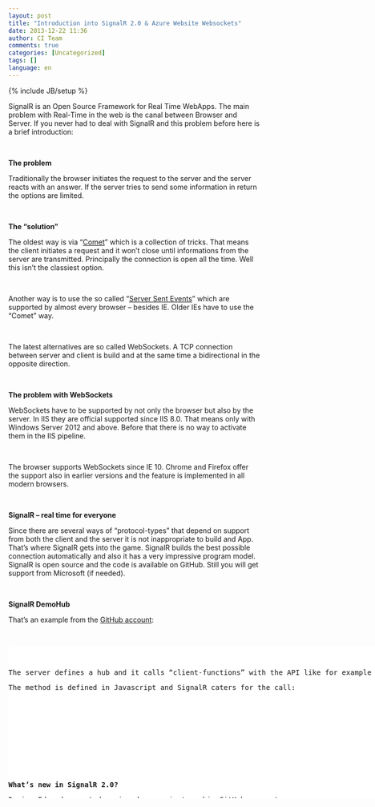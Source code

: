 ```yaml
---
layout: post
title: "Introduction into SignalR 2.0 & Azure Website Websockets"
date: 2013-12-22 11:36
author: CI Team
comments: true
categories: [Uncategorized]
tags: []
language: en
---
```

{% include JB/setup %}
<p>SignalR is an Open Source Framework for Real Time WebApps. The main problem with Real-Time in the web is the canal between Browser and Server. If you never had to deal with SignalR and this problem before here is a brief introduction: <p><b></b>&nbsp; <p><b>The problem</b> <p>Traditionally the browser initiates the request to the server and the server reacts with an answer. If the server tries to send some information in return the options are limited.
<p><b></b>&nbsp; <p><b>The “solution”</b> <p>The oldest way is via “<a href="{{BASE_PATH}}/2009/10/21/howtocode-reverse-ajax-http-push-comet-kann-der-server-clients-aktiv-infomieren/">Comet</a>” which is a collection of tricks. That means the client initiates a request and it won’t close until informations from the server are transmitted. Principally the connection is open all the time. Well this isn’t the classiest option. <p>&nbsp; <p>Another way is to use the so called “<a href="http://en.wikipedia.org/wiki/Server-sent_events">Server Sent Events</a>” which are supported by almost every browser – besides IE. Older IEs have to use the “Comet” way. <p>&nbsp; <p>The latest alternatives are so called WebSockets. A TCP connection between server and client is build and at the same time a bidirectional in the opposite direction. <p><b></b>&nbsp; <p><b>The problem with WebSockets</b> <p><b></b>WebSockets have to be supported by not only the browser but also by the server. In IIS they are official supported since IIS 8.0. That means only with Windows Server 2012 and above. Before that there is no way to activate them in the IIS pipeline. <p>&nbsp; <p>The browser supports WebSockets since IE 10. Chrome and Firefox offer the support also in earlier versions and the feature is implemented in all modern browsers. <p><b></b>&nbsp; <p><b>SignalR – real time for everyone</b> <p>Since there are several ways of “protocol-types” that depend on support from both the client and the server it is not inappropriate to build and App. That’s where SignalR gets into the game. SignalR builds the best possible connection automatically and also it has a very impressive program model. SignalR is open source and the code is available on GitHub. Still you will get support from Microsoft (if needed).
<p><b></b>&nbsp; <p><b>SignalR DemoHub</b> <p>That’s an example from the <a href="https://github.com/SignalR/Samples/tree/master/Samples_2.1.0/WebApplication/Features/Hub">GitHub account</a>: <p>&nbsp;</p> <div id="scid:9D7513F9-C04C-4721-824A-2B34F0212519:2020ec71-aaa4-469c-8b63-31be99bfdbcf" class="wlWriterEditableSmartContent" style="float: none; padding-bottom: 0px; padding-top: 0px; padding-left: 0px; margin: 0px; display: inline; padding-right: 0px"><pre style=" width: 932px; height: 303px;background-color:White;overflow: auto;"><div><!--

Code highlighting produced by Actipro CodeHighlighter (freeware)
http://www.CodeHighlighter.com/

--><span style="color: #0000FF;">public</span><span style="color: #000000;"> </span><span style="color: #0000FF;">class</span><span style="color: #000000;"> DemoHub : Hub
   </span><span style="color: #800080;">2</span><span style="color: #000000;">:     {
   </span><span style="color: #800080;">3</span><span style="color: #000000;">:         </span><span style="color: #0000FF;">public</span><span style="color: #000000;"> </span><span style="color: #0000FF;">override</span><span style="color: #000000;"> Task OnConnected()
   </span><span style="color: #800080;">4</span><span style="color: #000000;">:         {
   </span><span style="color: #800080;">5</span><span style="color: #000000;">:             </span><span style="color: #0000FF;">return</span><span style="color: #000000;"> Clients.All.hubMessage(</span><span style="color: #800000;">&quot;</span><span style="color: #800000;">OnConnected </span><span style="color: #800000;">&quot;</span><span style="color: #000000;"> </span><span style="color: #000000;">+</span><span style="color: #000000;"> Context.ConnectionId);
   </span><span style="color: #800080;">6</span><span style="color: #000000;">:         }
   </span><span style="color: #800080;">7</span><span style="color: #000000;">:  
   </span><span style="color: #800080;">8</span><span style="color: #000000;">:         </span><span style="color: #0000FF;">public</span><span style="color: #000000;"> </span><span style="color: #0000FF;">override</span><span style="color: #000000;"> Task OnDisconnected()
   </span><span style="color: #800080;">9</span><span style="color: #000000;">:         {
  </span><span style="color: #800080;">10</span><span style="color: #000000;">:             </span><span style="color: #0000FF;">return</span><span style="color: #000000;"> Clients.All.hubMessage(</span><span style="color: #800000;">&quot;</span><span style="color: #800000;">OnDisconnected </span><span style="color: #800000;">&quot;</span><span style="color: #000000;"> </span><span style="color: #000000;">+</span><span style="color: #000000;"> Context.ConnectionId);
  </span><span style="color: #800080;">11</span><span style="color: #000000;">:         }
  </span><span style="color: #800080;">12</span><span style="color: #000000;">:  
  </span><span style="color: #800080;">13</span><span style="color: #000000;">:         </span><span style="color: #0000FF;">public</span><span style="color: #000000;"> </span><span style="color: #0000FF;">override</span><span style="color: #000000;"> Task OnReconnected()
  </span><span style="color: #800080;">14</span><span style="color: #000000;">:         {
  </span><span style="color: #800080;">15</span><span style="color: #000000;">:             </span><span style="color: #0000FF;">return</span><span style="color: #000000;"> Clients.Caller.hubMessage(</span><span style="color: #800000;">&quot;</span><span style="color: #800000;">OnReconnected</span><span style="color: #800000;">&quot;</span><span style="color: #000000;">);
  </span><span style="color: #800080;">16</span><span style="color: #000000;">:         }
  </span><span style="color: #800080;">17</span><span style="color: #000000;">:  
  </span><span style="color: #800080;">18</span><span style="color: #000000;">:         </span><span style="color: #0000FF;">public</span><span style="color: #000000;"> </span><span style="color: #0000FF;">void</span><span style="color: #000000;"> SendToMe(</span><span style="color: #0000FF;">string</span><span style="color: #000000;"> value)
  </span><span style="color: #800080;">19</span><span style="color: #000000;">:         {
  </span><span style="color: #800080;">20</span><span style="color: #000000;">:             Clients.Caller.hubMessage(value);
  </span><span style="color: #800080;">21</span><span style="color: #000000;">:         }
  </span><span style="color: #800080;">22</span><span style="color: #000000;">:  
  </span><span style="color: #800080;">23</span><span style="color: #000000;">:         </span><span style="color: #0000FF;">public</span><span style="color: #000000;"> </span><span style="color: #0000FF;">void</span><span style="color: #000000;"> SendToConnectionId(</span><span style="color: #0000FF;">string</span><span style="color: #000000;"> connectionId, </span><span style="color: #0000FF;">string</span><span style="color: #000000;"> value)
  </span><span style="color: #800080;">24</span><span style="color: #000000;">:         {
  </span><span style="color: #800080;">25</span><span style="color: #000000;">:             Clients.Client(connectionId).hubMessage(value);
  </span><span style="color: #800080;">26</span><span style="color: #000000;">:         }
  </span><span style="color: #800080;">27</span><span style="color: #000000;">:  
  </span><span style="color: #800080;">28</span><span style="color: #000000;">:         </span><span style="color: #0000FF;">public</span><span style="color: #000000;"> </span><span style="color: #0000FF;">void</span><span style="color: #000000;"> SendToAll(</span><span style="color: #0000FF;">string</span><span style="color: #000000;"> value)
  </span><span style="color: #800080;">29</span><span style="color: #000000;">:         {
  </span><span style="color: #800080;">30</span><span style="color: #000000;">:             Clients.All.hubMessage(value);
  </span><span style="color: #800080;">31</span><span style="color: #000000;">:         }
  </span><span style="color: #800080;">32</span><span style="color: #000000;">:  
  </span><span style="color: #800080;">33</span><span style="color: #000000;">:         </span><span style="color: #0000FF;">public</span><span style="color: #000000;"> </span><span style="color: #0000FF;">void</span><span style="color: #000000;"> SendToGroup(</span><span style="color: #0000FF;">string</span><span style="color: #000000;"> groupName, </span><span style="color: #0000FF;">string</span><span style="color: #000000;"> value)
  </span><span style="color: #800080;">34</span><span style="color: #000000;">:         {
  </span><span style="color: #800080;">35</span><span style="color: #000000;">:             Clients.Group(groupName).hubMessage(value);
  </span><span style="color: #800080;">36</span><span style="color: #000000;">:         }
  </span><span style="color: #800080;">37</span><span style="color: #000000;">:  
  </span><span style="color: #800080;">38</span><span style="color: #000000;">:         </span><span style="color: #0000FF;">public</span><span style="color: #000000;"> </span><span style="color: #0000FF;">void</span><span style="color: #000000;"> JoinGroup(</span><span style="color: #0000FF;">string</span><span style="color: #000000;"> groupName, </span><span style="color: #0000FF;">string</span><span style="color: #000000;"> connectionId)
  </span><span style="color: #800080;">39</span><span style="color: #000000;">:         {
  </span><span style="color: #800080;">40</span><span style="color: #000000;">:             </span><span style="color: #0000FF;">if</span><span style="color: #000000;"> (</span><span style="color: #0000FF;">string</span><span style="color: #000000;">.IsNullOrEmpty(connectionId))
  </span><span style="color: #800080;">41</span><span style="color: #000000;">:             {
  </span><span style="color: #800080;">42</span><span style="color: #000000;">:                 connectionId </span><span style="color: #000000;">=</span><span style="color: #000000;"> Context.ConnectionId;    
  </span><span style="color: #800080;">43</span><span style="color: #000000;">:             }
  </span><span style="color: #800080;">44</span><span style="color: #000000;">:             
  </span><span style="color: #800080;">45</span><span style="color: #000000;">:             Groups.Add(connectionId, groupName);
  </span><span style="color: #800080;">46</span><span style="color: #000000;">:             Clients.All.hubMessage(connectionId </span><span style="color: #000000;">+</span><span style="color: #000000;"> </span><span style="color: #800000;">&quot;</span><span style="color: #800000;"> joined group </span><span style="color: #800000;">&quot;</span><span style="color: #000000;"> </span><span style="color: #000000;">+</span><span style="color: #000000;"> groupName);
  </span><span style="color: #800080;">47</span><span style="color: #000000;">:         }
  </span><span style="color: #800080;">48</span><span style="color: #000000;">:  
  </span><span style="color: #800080;">49</span><span style="color: #000000;">:         </span><span style="color: #0000FF;">public</span><span style="color: #000000;"> </span><span style="color: #0000FF;">void</span><span style="color: #000000;"> LeaveGroup(</span><span style="color: #0000FF;">string</span><span style="color: #000000;"> groupName, </span><span style="color: #0000FF;">string</span><span style="color: #000000;"> connectionId)
  </span><span style="color: #800080;">50</span><span style="color: #000000;">:         {
  </span><span style="color: #800080;">51</span><span style="color: #000000;">:             </span><span style="color: #0000FF;">if</span><span style="color: #000000;"> (</span><span style="color: #0000FF;">string</span><span style="color: #000000;">.IsNullOrEmpty(connectionId))
  </span><span style="color: #800080;">52</span><span style="color: #000000;">:             {
  </span><span style="color: #800080;">53</span><span style="color: #000000;">:                 connectionId </span><span style="color: #000000;">=</span><span style="color: #000000;"> Context.ConnectionId;
  </span><span style="color: #800080;">54</span><span style="color: #000000;">:             }
  </span><span style="color: #800080;">55</span><span style="color: #000000;">:             
  </span><span style="color: #800080;">56</span><span style="color: #000000;">:             Groups.Remove(connectionId, groupName);
  </span><span style="color: #800080;">57</span><span style="color: #000000;">:             Clients.All.hubMessage(connectionId </span><span style="color: #000000;">+</span><span style="color: #000000;"> </span><span style="color: #800000;">&quot;</span><span style="color: #800000;"> left group </span><span style="color: #800000;">&quot;</span><span style="color: #000000;"> </span><span style="color: #000000;">+</span><span style="color: #000000;"> groupName);
  </span><span style="color: #800080;">58</span><span style="color: #000000;">:         }
  </span><span style="color: #800080;">59</span><span style="color: #000000;">:  
  </span><span style="color: #800080;">60</span><span style="color: #000000;">:         </span><span style="color: #0000FF;">public</span><span style="color: #000000;"> </span><span style="color: #0000FF;">void</span><span style="color: #000000;"> IncrementClientVariable()
  </span><span style="color: #800080;">61</span><span style="color: #000000;">:         {
  </span><span style="color: #800080;">62</span><span style="color: #000000;">:             Clients.Caller.counter </span><span style="color: #000000;">=</span><span style="color: #000000;"> Clients.Caller.counter </span><span style="color: #000000;">+</span><span style="color: #000000;"> </span><span style="color: #800080;">1</span><span style="color: #000000;">;
  </span><span style="color: #800080;">63</span><span style="color: #000000;">:             Clients.Caller.hubMessage(</span><span style="color: #800000;">&quot;</span><span style="color: #800000;">Incremented counter to </span><span style="color: #800000;">&quot;</span><span style="color: #000000;"> </span><span style="color: #000000;">+</span><span style="color: #000000;"> Clients.Caller.counter);
  </span><span style="color: #800080;">64</span><span style="color: #000000;">:         }
  </span><span style="color: #800080;">65</span><span style="color: #000000;">:  
  </span><span style="color: #800080;">66</span><span style="color: #000000;">:         </span><span style="color: #0000FF;">public</span><span style="color: #000000;"> </span><span style="color: #0000FF;">void</span><span style="color: #000000;"> ThrowOnVoidMethod()
  </span><span style="color: #800080;">67</span><span style="color: #000000;">:         {
  </span><span style="color: #800080;">68</span><span style="color: #000000;">:             </span><span style="color: #0000FF;">throw</span><span style="color: #000000;"> </span><span style="color: #0000FF;">new</span><span style="color: #000000;"> InvalidOperationException(</span><span style="color: #800000;">&quot;</span><span style="color: #800000;">ThrowOnVoidMethod</span><span style="color: #800000;">&quot;</span><span style="color: #000000;">);
  </span><span style="color: #800080;">69</span><span style="color: #000000;">:         }
  </span><span style="color: #800080;">70</span><span style="color: #000000;">:  
  </span><span style="color: #800080;">71</span><span style="color: #000000;">:         </span><span style="color: #0000FF;">public</span><span style="color: #000000;"> async Task ThrowOnTaskMethod()
  </span><span style="color: #800080;">72</span><span style="color: #000000;">:         {
  </span><span style="color: #800080;">73</span><span style="color: #000000;">:             await Task.Delay(TimeSpan.FromSeconds(</span><span style="color: #800080;">1</span><span style="color: #000000;">));
  </span><span style="color: #800080;">74</span><span style="color: #000000;">:             </span><span style="color: #0000FF;">throw</span><span style="color: #000000;"> </span><span style="color: #0000FF;">new</span><span style="color: #000000;"> InvalidOperationException(</span><span style="color: #800000;">&quot;</span><span style="color: #800000;">ThrowOnTaskMethod</span><span style="color: #800000;">&quot;</span><span style="color: #000000;">);
  </span><span style="color: #800080;">75</span><span style="color: #000000;">:         }
  </span><span style="color: #800080;">76</span><span style="color: #000000;">:  
  </span><span style="color: #800080;">77</span><span style="color: #000000;">:         </span><span style="color: #0000FF;">public</span><span style="color: #000000;"> </span><span style="color: #0000FF;">void</span><span style="color: #000000;"> ThrowHubException()
  </span><span style="color: #800080;">78</span><span style="color: #000000;">:         {
  </span><span style="color: #800080;">79</span><span style="color: #000000;">:             </span><span style="color: #0000FF;">throw</span><span style="color: #000000;"> </span><span style="color: #0000FF;">new</span><span style="color: #000000;"> HubException(</span><span style="color: #800000;">&quot;</span><span style="color: #800000;">ThrowHubException</span><span style="color: #800000;">&quot;</span><span style="color: #000000;">, </span><span style="color: #0000FF;">new</span><span style="color: #000000;"> { Detail </span><span style="color: #000000;">=</span><span style="color: #000000;"> </span><span style="color: #800000;">&quot;</span><span style="color: #800000;">I can provide additional error information here!</span><span style="color: #800000;">&quot;</span><span style="color: #000000;"> });
  </span><span style="color: #800080;">80</span><span style="color: #000000;">:         }
  </span><span style="color: #800080;">81</span><span style="color: #000000;">:  
  </span><span style="color: #800080;">82</span><span style="color: #000000;">:         </span><span style="color: #0000FF;">public</span><span style="color: #000000;"> </span><span style="color: #0000FF;">void</span><span style="color: #000000;"> StartBackgroundThread()
  </span><span style="color: #800080;">83</span><span style="color: #000000;">:         {
  </span><span style="color: #800080;">84</span><span style="color: #000000;">:             BackgroundThread.Enabled </span><span style="color: #000000;">=</span><span style="color: #000000;"> </span><span style="color: #0000FF;">true</span><span style="color: #000000;">;
  </span><span style="color: #800080;">85</span><span style="color: #000000;">:             BackgroundThread.SendOnPersistentConnection();
  </span><span style="color: #800080;">86</span><span style="color: #000000;">:             BackgroundThread.SendOnHub();
  </span><span style="color: #800080;">87</span><span style="color: #000000;">:         }
  </span><span style="color: #800080;">88</span><span style="color: #000000;">:  
  </span><span style="color: #800080;">89</span><span style="color: #000000;">:         </span><span style="color: #0000FF;">public</span><span style="color: #000000;"> </span><span style="color: #0000FF;">void</span><span style="color: #000000;"> StopBackgroundThread()
  </span><span style="color: #800080;">90</span><span style="color: #000000;">:         {
  </span><span style="color: #800080;">91</span><span style="color: #000000;">:             BackgroundThread.Enabled </span><span style="color: #000000;">=</span><span style="color: #000000;"> </span><span style="color: #0000FF;">false</span><span style="color: #000000;">;            
  </span><span style="color: #800080;">92</span><span style="color: #000000;">:         }
  </span><span style="color: #800080;">93</span><span style="color: #000000;">:     }</span></div></pre><!-- Code inserted with Steve Dunn's Windows Live Writer Code Formatter Plugin.  http://dunnhq.com --></div>
<p>The server defines a hub and it calls “client-functions” with the API like for example “hubMessage”. 
<p>The method is defined in Javascript and SignalR caters for the call:
<p>&nbsp;</p>
<div id="scid:9D7513F9-C04C-4721-824A-2B34F0212519:e108f28c-1838-4199-9ff8-3c89f969b86f" class="wlWriterEditableSmartContent" style="float: none; padding-bottom: 0px; padding-top: 0px; padding-left: 0px; margin: 0px; display: inline; padding-right: 0px"><pre style=" width: 932px; height: 303px;background-color:White;overflow: auto;"><div><!--

Code highlighting produced by Actipro CodeHighlighter (freeware)
http://www.CodeHighlighter.com/

--><span style="color: #000000;">   </span><span style="color: #800080;">1</span><span style="color: #000000;">: function writeError(line) {
   </span><span style="color: #800080;">2</span><span style="color: #000000;">:     var messages </span><span style="color: #000000;">=</span><span style="color: #000000;"> $(</span><span style="color: #800000;">&quot;</span><span style="color: #800000;">#messages</span><span style="color: #800000;">&quot;</span><span style="color: #000000;">);
   </span><span style="color: #800080;">3</span><span style="color: #000000;">:     messages.append(</span><span style="color: #800000;">&quot;</span><span style="color: #800000;">&lt;li style='color:red;'&gt;</span><span style="color: #800000;">&quot;</span><span style="color: #000000;"> </span><span style="color: #000000;">+</span><span style="color: #000000;"> getTimeString() </span><span style="color: #000000;">+</span><span style="color: #000000;"> </span><span style="color: #800000;">'</span><span style="color: #800000;"> </span><span style="color: #800000;">'</span><span style="color: #000000;"> </span><span style="color: #000000;">+</span><span style="color: #000000;"> line </span><span style="color: #000000;">+</span><span style="color: #000000;"> </span><span style="color: #800000;">&quot;</span><span style="color: #800000;">&lt;/li&gt;</span><span style="color: #800000;">&quot;</span><span style="color: #000000;">);
   </span><span style="color: #800080;">4</span><span style="color: #000000;">: }
   </span><span style="color: #800080;">5</span><span style="color: #000000;">:  
   </span><span style="color: #800080;">6</span><span style="color: #000000;">: function writeEvent(line) {
   </span><span style="color: #800080;">7</span><span style="color: #000000;">:     var messages </span><span style="color: #000000;">=</span><span style="color: #000000;"> $(</span><span style="color: #800000;">&quot;</span><span style="color: #800000;">#messages</span><span style="color: #800000;">&quot;</span><span style="color: #000000;">);
   </span><span style="color: #800080;">8</span><span style="color: #000000;">:     messages.append(</span><span style="color: #800000;">&quot;</span><span style="color: #800000;">&lt;li style='color:blue;'&gt;</span><span style="color: #800000;">&quot;</span><span style="color: #000000;"> </span><span style="color: #000000;">+</span><span style="color: #000000;"> getTimeString() </span><span style="color: #000000;">+</span><span style="color: #000000;"> </span><span style="color: #800000;">'</span><span style="color: #800000;"> </span><span style="color: #800000;">'</span><span style="color: #000000;"> </span><span style="color: #000000;">+</span><span style="color: #000000;"> line </span><span style="color: #000000;">+</span><span style="color: #000000;"> </span><span style="color: #800000;">&quot;</span><span style="color: #800000;">&lt;/li&gt;</span><span style="color: #800000;">&quot;</span><span style="color: #000000;">);
   </span><span style="color: #800080;">9</span><span style="color: #000000;">: }
  </span><span style="color: #800080;">10</span><span style="color: #000000;">:  
  </span><span style="color: #800080;">11</span><span style="color: #000000;">: function writeLine(line) {
  </span><span style="color: #800080;">12</span><span style="color: #000000;">:     var messages </span><span style="color: #000000;">=</span><span style="color: #000000;"> $(</span><span style="color: #800000;">&quot;</span><span style="color: #800000;">#messages</span><span style="color: #800000;">&quot;</span><span style="color: #000000;">);
  </span><span style="color: #800080;">13</span><span style="color: #000000;">:     messages.append(</span><span style="color: #800000;">&quot;</span><span style="color: #800000;">&lt;li style='color:black;'&gt;</span><span style="color: #800000;">&quot;</span><span style="color: #000000;"> </span><span style="color: #000000;">+</span><span style="color: #000000;"> getTimeString() </span><span style="color: #000000;">+</span><span style="color: #000000;"> </span><span style="color: #800000;">'</span><span style="color: #800000;"> </span><span style="color: #800000;">'</span><span style="color: #000000;"> </span><span style="color: #000000;">+</span><span style="color: #000000;"> line </span><span style="color: #000000;">+</span><span style="color: #000000;"> </span><span style="color: #800000;">&quot;</span><span style="color: #800000;">&lt;/li&gt;</span><span style="color: #800000;">&quot;</span><span style="color: #000000;">);
  </span><span style="color: #800080;">14</span><span style="color: #000000;">: }
  </span><span style="color: #800080;">15</span><span style="color: #000000;">:  
  </span><span style="color: #800080;">16</span><span style="color: #000000;">: function getTimeString() {
  </span><span style="color: #800080;">17</span><span style="color: #000000;">:     var currentTime </span><span style="color: #000000;">=</span><span style="color: #000000;"> </span><span style="color: #0000FF;">new</span><span style="color: #000000;"> Date();
  </span><span style="color: #800080;">18</span><span style="color: #000000;">:     </span><span style="color: #0000FF;">return</span><span style="color: #000000;"> currentTime.toTimeString();
  </span><span style="color: #800080;">19</span><span style="color: #000000;">: }
  </span><span style="color: #800080;">20</span><span style="color: #000000;">:  
  </span><span style="color: #800080;">21</span><span style="color: #000000;">: function printState(state) {
  </span><span style="color: #800080;">22</span><span style="color: #000000;">:     var messages </span><span style="color: #000000;">=</span><span style="color: #000000;"> $(</span><span style="color: #800000;">&quot;</span><span style="color: #800000;">#Messages</span><span style="color: #800000;">&quot;</span><span style="color: #000000;">);
  </span><span style="color: #800080;">23</span><span style="color: #000000;">:     </span><span style="color: #0000FF;">return</span><span style="color: #000000;"> [</span><span style="color: #800000;">&quot;</span><span style="color: #800000;">connecting</span><span style="color: #800000;">&quot;</span><span style="color: #000000;">, </span><span style="color: #800000;">&quot;</span><span style="color: #800000;">connected</span><span style="color: #800000;">&quot;</span><span style="color: #000000;">, </span><span style="color: #800000;">&quot;</span><span style="color: #800000;">reconnecting</span><span style="color: #800000;">&quot;</span><span style="color: #000000;">, state, </span><span style="color: #800000;">&quot;</span><span style="color: #800000;">disconnected</span><span style="color: #800000;">&quot;</span><span style="color: #000000;">][state];
  </span><span style="color: #800080;">24</span><span style="color: #000000;">: }
  </span><span style="color: #800080;">25</span><span style="color: #000000;">:  
  </span><span style="color: #800080;">26</span><span style="color: #000000;">: function getQueryVariable(variable) {
  </span><span style="color: #800080;">27</span><span style="color: #000000;">:     var query </span><span style="color: #000000;">=</span><span style="color: #000000;"> window.location.search.substring(</span><span style="color: #800080;">1</span><span style="color: #000000;">),
  </span><span style="color: #800080;">28</span><span style="color: #000000;">:         vars </span><span style="color: #000000;">=</span><span style="color: #000000;"> query.split(</span><span style="color: #800000;">&quot;</span><span style="color: #800000;">&amp;</span><span style="color: #800000;">&quot;</span><span style="color: #000000;">),
  </span><span style="color: #800080;">29</span><span style="color: #000000;">:         pair;
  </span><span style="color: #800080;">30</span><span style="color: #000000;">:     </span><span style="color: #0000FF;">for</span><span style="color: #000000;"> (var i </span><span style="color: #000000;">=</span><span style="color: #000000;"> </span><span style="color: #800080;">0</span><span style="color: #000000;">; i </span><span style="color: #000000;">&lt;</span><span style="color: #000000;"> vars.length; i</span><span style="color: #000000;">++</span><span style="color: #000000;">) {
  </span><span style="color: #800080;">31</span><span style="color: #000000;">:         pair </span><span style="color: #000000;">=</span><span style="color: #000000;"> vars[i].split(</span><span style="color: #800000;">&quot;</span><span style="color: #800000;">=</span><span style="color: #800000;">&quot;</span><span style="color: #000000;">);
  </span><span style="color: #800080;">32</span><span style="color: #000000;">:         </span><span style="color: #0000FF;">if</span><span style="color: #000000;"> (pair[</span><span style="color: #800080;">0</span><span style="color: #000000;">] </span><span style="color: #000000;">==</span><span style="color: #000000;"> variable) {
  </span><span style="color: #800080;">33</span><span style="color: #000000;">:             </span><span style="color: #0000FF;">return</span><span style="color: #000000;"> unescape(pair[</span><span style="color: #800080;">1</span><span style="color: #000000;">]);
  </span><span style="color: #800080;">34</span><span style="color: #000000;">:         }
  </span><span style="color: #800080;">35</span><span style="color: #000000;">:     }
  </span><span style="color: #800080;">36</span><span style="color: #000000;">: }
  </span><span style="color: #800080;">37</span><span style="color: #000000;">:  
  </span><span style="color: #800080;">38</span><span style="color: #000000;">: $(function () {
  </span><span style="color: #800080;">39</span><span style="color: #000000;">:     var connection </span><span style="color: #000000;">=</span><span style="color: #000000;"> $.connection.hub,
  </span><span style="color: #800080;">40</span><span style="color: #000000;">:         hub </span><span style="color: #000000;">=</span><span style="color: #000000;"> $.connection.demoHub;
  </span><span style="color: #800080;">41</span><span style="color: #000000;">:  
  </span><span style="color: #800080;">42</span><span style="color: #000000;">:     connection.logging </span><span style="color: #000000;">=</span><span style="color: #000000;"> </span><span style="color: #0000FF;">true</span><span style="color: #000000;">;
  </span><span style="color: #800080;">43</span><span style="color: #000000;">:  
  </span><span style="color: #800080;">44</span><span style="color: #000000;">:     connection.connectionSlow(function () {
  </span><span style="color: #800080;">45</span><span style="color: #000000;">:         writeEvent(</span><span style="color: #800000;">&quot;</span><span style="color: #800000;">connectionSlow</span><span style="color: #800000;">&quot;</span><span style="color: #000000;">);
  </span><span style="color: #800080;">46</span><span style="color: #000000;">:     });
  </span><span style="color: #800080;">47</span><span style="color: #000000;">:  
  </span><span style="color: #800080;">48</span><span style="color: #000000;">:     connection.disconnected(function () {
  </span><span style="color: #800080;">49</span><span style="color: #000000;">:         writeEvent(</span><span style="color: #800000;">&quot;</span><span style="color: #800000;">disconnected</span><span style="color: #800000;">&quot;</span><span style="color: #000000;">);
  </span><span style="color: #800080;">50</span><span style="color: #000000;">:     });
  </span><span style="color: #800080;">51</span><span style="color: #000000;">:  
  </span><span style="color: #800080;">52</span><span style="color: #000000;">:     connection.error(function (error) {
  </span><span style="color: #800080;">53</span><span style="color: #000000;">:         writeError(error);
  </span><span style="color: #800080;">54</span><span style="color: #000000;">:     });
  </span><span style="color: #800080;">55</span><span style="color: #000000;">:  
  </span><span style="color: #800080;">56</span><span style="color: #000000;">:     connection.reconnected(function () {
  </span><span style="color: #800080;">57</span><span style="color: #000000;">:         writeEvent(</span><span style="color: #800000;">&quot;</span><span style="color: #800000;">reconnected</span><span style="color: #800000;">&quot;</span><span style="color: #000000;">);
  </span><span style="color: #800080;">58</span><span style="color: #000000;">:     });
  </span><span style="color: #800080;">59</span><span style="color: #000000;">:  
  </span><span style="color: #800080;">60</span><span style="color: #000000;">:     connection.reconnecting(function () {
  </span><span style="color: #800080;">61</span><span style="color: #000000;">:         writeEvent(</span><span style="color: #800000;">&quot;</span><span style="color: #800000;">reconnecting</span><span style="color: #800000;">&quot;</span><span style="color: #000000;">);
  </span><span style="color: #800080;">62</span><span style="color: #000000;">:     });
  </span><span style="color: #800080;">63</span><span style="color: #000000;">:  
  </span><span style="color: #800080;">64</span><span style="color: #000000;">:     connection.starting(function () {
  </span><span style="color: #800080;">65</span><span style="color: #000000;">:         writeEvent(</span><span style="color: #800000;">&quot;</span><span style="color: #800000;">starting</span><span style="color: #800000;">&quot;</span><span style="color: #000000;">);
  </span><span style="color: #800080;">66</span><span style="color: #000000;">:     });
  </span><span style="color: #800080;">67</span><span style="color: #000000;">:  
  </span><span style="color: #800080;">68</span><span style="color: #000000;">:     connection.stateChanged(function (state) {
  </span><span style="color: #800080;">69</span><span style="color: #000000;">:         writeEvent(</span><span style="color: #800000;">&quot;</span><span style="color: #800000;">stateChanged </span><span style="color: #800000;">&quot;</span><span style="color: #000000;"> </span><span style="color: #000000;">+</span><span style="color: #000000;"> printState(state.oldState) </span><span style="color: #000000;">+</span><span style="color: #000000;"> </span><span style="color: #800000;">&quot;</span><span style="color: #800000;"> =&gt; </span><span style="color: #800000;">&quot;</span><span style="color: #000000;"> </span><span style="color: #000000;">+</span><span style="color: #000000;"> printState(state.newState));
  </span><span style="color: #800080;">70</span><span style="color: #000000;">:         var buttonIcon </span><span style="color: #000000;">=</span><span style="color: #000000;"> $(</span><span style="color: #800000;">&quot;</span><span style="color: #800000;">#startStopIcon</span><span style="color: #800000;">&quot;</span><span style="color: #000000;">);
  </span><span style="color: #800080;">71</span><span style="color: #000000;">:         var buttonText </span><span style="color: #000000;">=</span><span style="color: #000000;"> $(</span><span style="color: #800000;">&quot;</span><span style="color: #800000;">#startStopText</span><span style="color: #800000;">&quot;</span><span style="color: #000000;">);
  </span><span style="color: #800080;">72</span><span style="color: #000000;">:         </span><span style="color: #0000FF;">if</span><span style="color: #000000;"> (printState(state.newState) </span><span style="color: #000000;">==</span><span style="color: #000000;"> </span><span style="color: #800000;">&quot;</span><span style="color: #800000;">connected</span><span style="color: #800000;">&quot;</span><span style="color: #000000;">) {
  </span><span style="color: #800080;">73</span><span style="color: #000000;">:             buttonIcon.removeClass(</span><span style="color: #800000;">&quot;</span><span style="color: #800000;">glyphicon glyphicon-play</span><span style="color: #800000;">&quot;</span><span style="color: #000000;">);
  </span><span style="color: #800080;">74</span><span style="color: #000000;">:             buttonIcon.addClass(</span><span style="color: #800000;">&quot;</span><span style="color: #800000;">glyphicon glyphicon-stop</span><span style="color: #800000;">&quot;</span><span style="color: #000000;">);
  </span><span style="color: #800080;">75</span><span style="color: #000000;">:             buttonText.text(</span><span style="color: #800000;">&quot;</span><span style="color: #800000;">Stop Connection</span><span style="color: #800000;">&quot;</span><span style="color: #000000;">);
  </span><span style="color: #800080;">76</span><span style="color: #000000;">:         } </span><span style="color: #0000FF;">else</span><span style="color: #000000;"> </span><span style="color: #0000FF;">if</span><span style="color: #000000;"> (printState(state.newState) </span><span style="color: #000000;">==</span><span style="color: #000000;"> </span><span style="color: #800000;">&quot;</span><span style="color: #800000;">disconnected</span><span style="color: #800000;">&quot;</span><span style="color: #000000;">) {
  </span><span style="color: #800080;">77</span><span style="color: #000000;">:             buttonIcon.removeClass(</span><span style="color: #800000;">&quot;</span><span style="color: #800000;">glyphicon glyphicon-stop</span><span style="color: #800000;">&quot;</span><span style="color: #000000;">);
  </span><span style="color: #800080;">78</span><span style="color: #000000;">:             buttonIcon.addClass(</span><span style="color: #800000;">&quot;</span><span style="color: #800000;">glyphicon glyphicon-play</span><span style="color: #800000;">&quot;</span><span style="color: #000000;">);
  </span><span style="color: #800080;">79</span><span style="color: #000000;">:             buttonText.text(</span><span style="color: #800000;">&quot;</span><span style="color: #800000;">Start Connection</span><span style="color: #800000;">&quot;</span><span style="color: #000000;">);
  </span><span style="color: #800080;">80</span><span style="color: #000000;">:         }
  </span><span style="color: #800080;">81</span><span style="color: #000000;">:     });
  </span><span style="color: #800080;">82</span><span style="color: #000000;">:  
  </span><span style="color: #800080;">83</span><span style="color: #000000;">:     hub.client.hubMessage </span><span style="color: #000000;">=</span><span style="color: #000000;"> function (data) {
  </span><span style="color: #800080;">84</span><span style="color: #000000;">:         writeLine(</span><span style="color: #800000;">&quot;</span><span style="color: #800000;">hubMessage: </span><span style="color: #800000;">&quot;</span><span style="color: #000000;"> </span><span style="color: #000000;">+</span><span style="color: #000000;"> data);
  </span><span style="color: #800080;">85</span><span style="color: #000000;">:     }
  </span><span style="color: #800080;">86</span><span style="color: #000000;">:  
  </span><span style="color: #800080;">87</span><span style="color: #000000;">:     $(</span><span style="color: #800000;">&quot;</span><span style="color: #800000;">#startStop</span><span style="color: #800000;">&quot;</span><span style="color: #000000;">).click(function () {
  </span><span style="color: #800080;">88</span><span style="color: #000000;">:         </span><span style="color: #0000FF;">if</span><span style="color: #000000;"> (printState(connection.state) </span><span style="color: #000000;">==</span><span style="color: #000000;"> </span><span style="color: #800000;">&quot;</span><span style="color: #800000;">connected</span><span style="color: #800000;">&quot;</span><span style="color: #000000;">) {
  </span><span style="color: #800080;">89</span><span style="color: #000000;">:             connection.stop();
  </span><span style="color: #800080;">90</span><span style="color: #000000;">:         } </span><span style="color: #0000FF;">else</span><span style="color: #000000;"> </span><span style="color: #0000FF;">if</span><span style="color: #000000;"> (printState(connection.state) </span><span style="color: #000000;">==</span><span style="color: #000000;"> </span><span style="color: #800000;">&quot;</span><span style="color: #800000;">disconnected</span><span style="color: #800000;">&quot;</span><span style="color: #000000;">) {
  </span><span style="color: #800080;">91</span><span style="color: #000000;">:             var activeTransport </span><span style="color: #000000;">=</span><span style="color: #000000;"> getQueryVariable(</span><span style="color: #800000;">&quot;</span><span style="color: #800000;">transport</span><span style="color: #800000;">&quot;</span><span style="color: #000000;">) </span><span style="color: #000000;">||</span><span style="color: #000000;"> </span><span style="color: #800000;">&quot;</span><span style="color: #800000;">auto</span><span style="color: #800000;">&quot;</span><span style="color: #000000;">;
  </span><span style="color: #800080;">92</span><span style="color: #000000;">:             connection.start({ transport: activeTransport })
  </span><span style="color: #800080;">93</span><span style="color: #000000;">:             .done(function () {
  </span><span style="color: #800080;">94</span><span style="color: #000000;">:                 writeLine(</span><span style="color: #800000;">&quot;</span><span style="color: #800000;">connection started. Id=</span><span style="color: #800000;">&quot;</span><span style="color: #000000;"> </span><span style="color: #000000;">+</span><span style="color: #000000;"> connection.id </span><span style="color: #000000;">+</span><span style="color: #000000;"> </span><span style="color: #800000;">&quot;</span><span style="color: #800000;">. Transport=</span><span style="color: #800000;">&quot;</span><span style="color: #000000;"> </span><span style="color: #000000;">+</span><span style="color: #000000;"> connection.transport.name);
  </span><span style="color: #800080;">95</span><span style="color: #000000;">:             })
  </span><span style="color: #800080;">96</span><span style="color: #000000;">:             .fail(function (error) {
  </span><span style="color: #800080;">97</span><span style="color: #000000;">:                 writeError(error);
  </span><span style="color: #800080;">98</span><span style="color: #000000;">:             });
  </span><span style="color: #800080;">99</span><span style="color: #000000;">:         }
 </span><span style="color: #800080;">100</span><span style="color: #000000;">:     });
 </span><span style="color: #800080;">101</span><span style="color: #000000;">:  
 </span><span style="color: #800080;">102</span><span style="color: #000000;">:     $(</span><span style="color: #800000;">&quot;</span><span style="color: #800000;">#sendToMe</span><span style="color: #800000;">&quot;</span><span style="color: #000000;">).click(function () {
 </span><span style="color: #800080;">103</span><span style="color: #000000;">:         hub.server.sendToMe($(</span><span style="color: #800000;">&quot;</span><span style="color: #800000;">#message</span><span style="color: #800000;">&quot;</span><span style="color: #000000;">).val());
 </span><span style="color: #800080;">104</span><span style="color: #000000;">:     });
 </span><span style="color: #800080;">105</span><span style="color: #000000;">:  
 </span><span style="color: #800080;">106</span><span style="color: #000000;">:     $(</span><span style="color: #800000;">&quot;</span><span style="color: #800000;">#sendToConnectionId</span><span style="color: #800000;">&quot;</span><span style="color: #000000;">).click(function () {
 </span><span style="color: #800080;">107</span><span style="color: #000000;">:         hub.server.sendToConnectionId($(</span><span style="color: #800000;">&quot;</span><span style="color: #800000;">#connectionId</span><span style="color: #800000;">&quot;</span><span style="color: #000000;">).val(), $(</span><span style="color: #800000;">&quot;</span><span style="color: #800000;">#message</span><span style="color: #800000;">&quot;</span><span style="color: #000000;">).val());
 </span><span style="color: #800080;">108</span><span style="color: #000000;">:     });
 </span><span style="color: #800080;">109</span><span style="color: #000000;">:  
 </span><span style="color: #800080;">110</span><span style="color: #000000;">:     $(</span><span style="color: #800000;">&quot;</span><span style="color: #800000;">#sendBroadcast</span><span style="color: #800000;">&quot;</span><span style="color: #000000;">).click(function () {
 </span><span style="color: #800080;">111</span><span style="color: #000000;">:         hub.server.sendToAll($(</span><span style="color: #800000;">&quot;</span><span style="color: #800000;">#message</span><span style="color: #800000;">&quot;</span><span style="color: #000000;">).val());
 </span><span style="color: #800080;">112</span><span style="color: #000000;">:     });
 </span><span style="color: #800080;">113</span><span style="color: #000000;">:  
 </span><span style="color: #800080;">114</span><span style="color: #000000;">:     $(</span><span style="color: #800000;">&quot;</span><span style="color: #800000;">#sendToGroup</span><span style="color: #800000;">&quot;</span><span style="color: #000000;">).click(function () {
 </span><span style="color: #800080;">115</span><span style="color: #000000;">:         hub.server.sendToGroup($(</span><span style="color: #800000;">&quot;</span><span style="color: #800000;">#groupName</span><span style="color: #800000;">&quot;</span><span style="color: #000000;">).val(), $(</span><span style="color: #800000;">&quot;</span><span style="color: #800000;">#message</span><span style="color: #800000;">&quot;</span><span style="color: #000000;">).val());
 </span><span style="color: #800080;">116</span><span style="color: #000000;">:     });
 </span><span style="color: #800080;">117</span><span style="color: #000000;">:  
 </span><span style="color: #800080;">118</span><span style="color: #000000;">:     $(</span><span style="color: #800000;">&quot;</span><span style="color: #800000;">#joinGroup</span><span style="color: #800000;">&quot;</span><span style="color: #000000;">).click(function () {
 </span><span style="color: #800080;">119</span><span style="color: #000000;">:         hub.server.joinGroup($(</span><span style="color: #800000;">&quot;</span><span style="color: #800000;">#groupName</span><span style="color: #800000;">&quot;</span><span style="color: #000000;">).val(), $(</span><span style="color: #800000;">&quot;</span><span style="color: #800000;">#connectionId</span><span style="color: #800000;">&quot;</span><span style="color: #000000;">).val());
 </span><span style="color: #800080;">120</span><span style="color: #000000;">:     });
 </span><span style="color: #800080;">121</span><span style="color: #000000;">:  
 </span><span style="color: #800080;">122</span><span style="color: #000000;">:     $(</span><span style="color: #800000;">&quot;</span><span style="color: #800000;">#leaveGroup</span><span style="color: #800000;">&quot;</span><span style="color: #000000;">).click(function () {
 </span><span style="color: #800080;">123</span><span style="color: #000000;">:         hub.server.leaveGroup($(</span><span style="color: #800000;">&quot;</span><span style="color: #800000;">#groupName</span><span style="color: #800000;">&quot;</span><span style="color: #000000;">).val(), $(</span><span style="color: #800000;">&quot;</span><span style="color: #800000;">#connectionId</span><span style="color: #800000;">&quot;</span><span style="color: #000000;">).val());
 </span><span style="color: #800080;">124</span><span style="color: #000000;">:     });
 </span><span style="color: #800080;">125</span><span style="color: #000000;">:  
 </span><span style="color: #800080;">126</span><span style="color: #000000;">:     $(</span><span style="color: #800000;">&quot;</span><span style="color: #800000;">#clientVariable</span><span style="color: #800000;">&quot;</span><span style="color: #000000;">).click(function () {
 </span><span style="color: #800080;">127</span><span style="color: #000000;">:         </span><span style="color: #0000FF;">if</span><span style="color: #000000;"> (</span><span style="color: #000000;">!</span><span style="color: #000000;">hub.state.counter) {
 </span><span style="color: #800080;">128</span><span style="color: #000000;">:             hub.state.counter </span><span style="color: #000000;">=</span><span style="color: #000000;"> </span><span style="color: #800080;">0</span><span style="color: #000000;">;
 </span><span style="color: #800080;">129</span><span style="color: #000000;">:         }
 </span><span style="color: #800080;">130</span><span style="color: #000000;">:         hub.server.incrementClientVariable();
 </span><span style="color: #800080;">131</span><span style="color: #000000;">:     });
 </span><span style="color: #800080;">132</span><span style="color: #000000;">:  
 </span><span style="color: #800080;">133</span><span style="color: #000000;">:     $(</span><span style="color: #800000;">&quot;</span><span style="color: #800000;">#throwOnVoidMethod</span><span style="color: #800000;">&quot;</span><span style="color: #000000;">).click(function () {
 </span><span style="color: #800080;">134</span><span style="color: #000000;">:         hub.server.throwOnVoidMethod()
 </span><span style="color: #800080;">135</span><span style="color: #000000;">:         .done(function (value) {
 </span><span style="color: #800080;">136</span><span style="color: #000000;">:             writeLine(result);
 </span><span style="color: #800080;">137</span><span style="color: #000000;">:         })
 </span><span style="color: #800080;">138</span><span style="color: #000000;">:         .fail(function (error) {
 </span><span style="color: #800080;">139</span><span style="color: #000000;">:             writeError(error);
 </span><span style="color: #800080;">140</span><span style="color: #000000;">:         });
 </span><span style="color: #800080;">141</span><span style="color: #000000;">:     });
 </span><span style="color: #800080;">142</span><span style="color: #000000;">:  
 </span><span style="color: #800080;">143</span><span style="color: #000000;">:     $(</span><span style="color: #800000;">&quot;</span><span style="color: #800000;">#throwOnTaskMethod</span><span style="color: #800000;">&quot;</span><span style="color: #000000;">).click(function () {
 </span><span style="color: #800080;">144</span><span style="color: #000000;">:         hub.server.throwOnTaskMethod()
 </span><span style="color: #800080;">145</span><span style="color: #000000;">:         .done(function (value) {
 </span><span style="color: #800080;">146</span><span style="color: #000000;">:             writeLine(result);
 </span><span style="color: #800080;">147</span><span style="color: #000000;">:         })
 </span><span style="color: #800080;">148</span><span style="color: #000000;">:         .fail(function (error) {
 </span><span style="color: #800080;">149</span><span style="color: #000000;">:             writeError(error);
 </span><span style="color: #800080;">150</span><span style="color: #000000;">:         });
 </span><span style="color: #800080;">151</span><span style="color: #000000;">:     });
 </span><span style="color: #800080;">152</span><span style="color: #000000;">:  
 </span><span style="color: #800080;">153</span><span style="color: #000000;">:     $(</span><span style="color: #800000;">&quot;</span><span style="color: #800000;">#throwHubException</span><span style="color: #800000;">&quot;</span><span style="color: #000000;">).click(function () {
 </span><span style="color: #800080;">154</span><span style="color: #000000;">:         hub.server.throwHubException()
 </span><span style="color: #800080;">155</span><span style="color: #000000;">:         .done(function (value) {
 </span><span style="color: #800080;">156</span><span style="color: #000000;">:             writeLine(result);
 </span><span style="color: #800080;">157</span><span style="color: #000000;">:         })
 </span><span style="color: #800080;">158</span><span style="color: #000000;">:         .fail(function (error) {
 </span><span style="color: #800080;">159</span><span style="color: #000000;">:             writeError(error.message </span><span style="color: #000000;">+</span><span style="color: #000000;"> </span><span style="color: #800000;">&quot;</span><span style="color: #800000;">&lt;pre&gt;</span><span style="color: #800000;">&quot;</span><span style="color: #000000;"> </span><span style="color: #000000;">+</span><span style="color: #000000;"> connection.json.stringify(error.data) </span><span style="color: #000000;">+</span><span style="color: #000000;"> </span><span style="color: #800000;">&quot;</span><span style="color: #800000;">&lt;/pre&gt;</span><span style="color: #800000;">&quot;</span><span style="color: #000000;">);
 </span><span style="color: #800080;">160</span><span style="color: #000000;">:         });
 </span><span style="color: #800080;">161</span><span style="color: #000000;">:     });
 </span><span style="color: #800080;">162</span><span style="color: #000000;">: });</span></div></pre><!-- Code inserted with Steve Dunn's Windows Live Writer Code Formatter Plugin.  http://dunnhq.com --></div>
<p>&nbsp; <p><b></b>
<p><b>What’s new in SignalR 2.0?</b>
<p>Damian Edwards created a <a href="https://github.com/DamianEdwards/SignalR-2.x-demo">nice demo project on his GitHub account</a>:
<p><img title="image" border="0" alt="image" src="{{BASE_PATH}}/assets/wp-images-de/image1963.png" width="589" height="405">
<p><b></b>&nbsp; <p><b>Azure Websites &amp; Websockets</b>
<p>Since about a month <a href="http://blogs.msdn.com/b/windowsazure/archive/2013/11/14/introduction-to-websockets-on-windows-azure-web-sites.aspx">Azue Websites support Websockets</a> as well. In default mode the websocket support is deactivated. You can change the settings in the Azure management portal:
<p>&nbsp; <p><img title="image" style="border-top: 0px; border-right: 0px; background-image: none; border-bottom: 0px; padding-top: 0px; padding-left: 0px; border-left: 0px; padding-right: 0px" border="0" alt="image" src="{{BASE_PATH}}/assets/wp-images-de/image_thumb1100.png" width="436" height="236">
<p>If you run the SignalR demo application without the websocket support that’s what the traffic looks like:
<p>&nbsp; <p><img title="image" border="0" alt="image" src="{{BASE_PATH}}/assets/wp-images-de/image_thumb1101.png" width="567" height="118">
<p>&nbsp; <p>And with the support:
<p><img title="image" border="0" alt="image" src="{{BASE_PATH}}/assets/wp-images-de/image_thumb1102.png" width="588" height="172">
<p>What’s great on SignalR: the “transportation way” is unappealing because SignalR takes care of this for you so you can concentrate on the main functionalities. 
<p><b></b>&nbsp; <p><b>SignalR Resources</b>
<p>For more informations follow these links:
<p>- <a href="http://www.asp.net/signalr/overview/signalr-20">ASP.NET SignalR Tutorial</a>
<p>- <a href="https://jabbr.net/#/rooms/signalr">SignalR “JabbR” room</a> . Chat (build with SignalR) where the developers often hang out
<p>- <a href="https://github.com/SignalR/">SignalR Account on GitHub</a>
<p>This <a href="http://vimeo.com/68383353">video</a> by two of the main developers of SignalR is very impressive:
